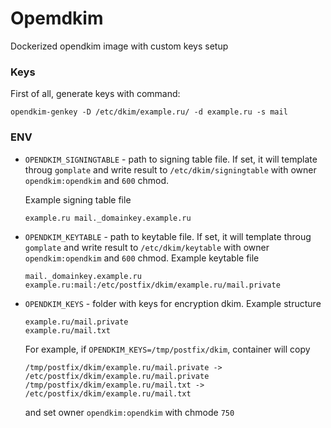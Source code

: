 # Opemdkim
Dockerized opendkim image with custom keys setup

### Keys
First of all, generate keys with command:
```
opendkim-genkey -D /etc/dkim/example.ru/ -d example.ru -s mail
```

### ENV
- `OPENDKIM_SIGNINGTABLE` - path to signing table file. 
  If set, it will template throug `gomplate` and write result to
  `/etc/dkim/signingtable` with owner `opendkim:opendkim` and `600` chmod.
  
  Example signing table file
  ```
  example.ru mail._domainkey.example.ru
  ```
- `OPENDKIM_KEYTABLE` - path to keytable file.
  If set, it will template throug `gomplate` and write result to
  `/etc/dkim/keytable` with owner `opendkim:opendkim` and `600` chmod.
  Example keytable file
  ```
  mail._domainkey.example.ru example.ru:mail:/etc/postfix/dkim/example.ru/mail.private
  ```
- `OPENDKIM_KEYS` - folder with keys for encryption dkim. Example structure
  ```
  example.ru/mail.private
  example.ru/mail.txt
  ```
  For example, if `OPENDKIM_KEYS=/tmp/postfix/dkim`, container will copy
  ```
  /tmp/postfix/dkim/example.ru/mail.private -> /etc/postfix/dkim/example.ru/mail.private
  /tmp/postfix/dkim/example.ru/mail.txt -> /etc/postfix/dkim/example.ru/mail.txt
  ```
  and set owner `opendkim:opendkim` with chmode `750`
  
